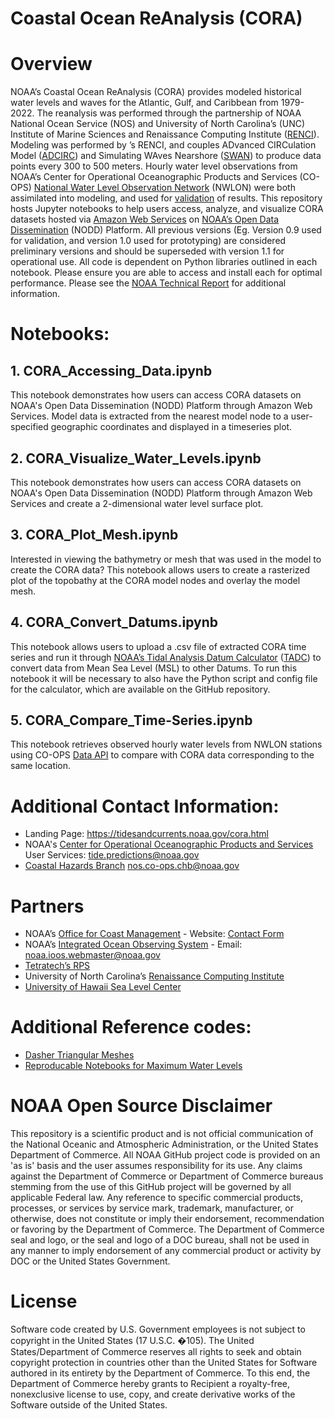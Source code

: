 # Coastal Ocean ReAnalysis (CORA)

# Overview
NOAA’s Coastal Ocean ReAnalysis (CORA) provides modeled historical water levels and waves for the Atlantic, Gulf, and Caribbean from 1979-2022. The reanalysis was performed through the partnership of NOAA National Ocean Service (NOS) and University of North Carolina’s (UNC) Institute of Marine Sciences and Renaissance Computing Institute ([RENCI](https://renci.org/)). Modeling was performed by ’s  RENCI, and couples ADvanced CIRCulation Model ([ADCIRC](https://www.erdc.usace.army.mil/Media/Fact-Sheets/Fact-Sheet-Article-View/Article/476698/advanced-circulation-model/)) and Simulating WAves Nearshore ([SWAN](https://swanmodel.sourceforge.io/)) to produce data points every 300 to 500 meters. Hourly water level observations from NOAA’s Center for Operational Oceanographic Products and Services (CO-OPS) [National Water Level Observation Network](https://tidesandcurrents.noaa.gov/) (NWLON) were both assimilated into modeling, and used for [validation](https://www.frontiersin.org/journals/marine-science/articles/10.3389/fmars.2024.1381228/full?utm_source=Email_to_authors_&utm_medium=Email&utm_content=T1_11.5e1_author&utm_campaign=Email_publication&field&journalName=Frontiers_in_Marine_Science&id=1381228) of results. This repository hosts Jupyter notebooks to help users access, analyze, and visualize CORA datasets hosted via [Amazon Web Services](https://noaa-nos-cora-pds.s3.amazonaws.com/index.html) on [NOAA’s Open Data Dissemination](https://www.noaa.gov/information-technology/open-data-dissemination) (NODD) Platform. All previous versions (Eg. Version 0.9 used for validation, and version 1.0 used for prototyping) are considered preliminary versions and should be superseded with version 1.1 for operational use. All code is dependent on Python libraries outlined in each notebook. Please ensure you are able to access and install each for optimal performance. Please see the [NOAA Technical Report](https://tidesandcurrents.noaa.gov/cora.html#publications) for additional information. 


# Notebooks:
## 1.  CORA_Accessing_Data.ipynb
This notebook demonstrates how users can access CORA datasets on NOAA's Open Data Dissemination (NODD) Platform through Amazon Web Services. Model data is extracted  from the nearest model node to a user-specified geographic coordinates and displayed in a timeseries plot. 

## 2.  CORA_Visualize_Water_Levels.ipynb
This notebook demonstrates how users can access CORA datasets on NOAA's Open Data Dissemination (NODD) Platform through Amazon Web Services and create a 2-dimensional water level surface plot.

## 3.  CORA_Plot_Mesh.ipynb
Interested in viewing the bathymetry or mesh that was used in the model to create the CORA data? This notebook allows users to create a rasterized plot of the topobathy at the CORA model nodes and overlay the model mesh.

## 4.  CORA_Convert_Datums.ipynb
This notebook allows users to upload a .csv file of extracted CORA time series and run it through [NOAA’s Tidal Analysis Datum Calculator](https://access.co-ops.nos.noaa.gov/datumcalc/) ([TADC](https://github.com/NOAA-CO-OPS/CO-OPS-Tidal-Analysis-Datum-Calculator)) to convert data from Mean Sea Level (MSL) to other Datums. To run this notebook it will be necessary to also have the Python script and config file for the calculator, which are available on the GitHub repository.

## 5.  CORA_Compare_Time-Series.ipynb
This notebook retrieves observed hourly water levels from NWLON stations using CO-OPS [Data API](https://tidesandcurrents.noaa.gov/api-helper/url-generator.html) to compare with CORA data corresponding to the same location. 


# Additional Contact Information:
  - Landing Page: https://tidesandcurrents.noaa.gov/cora.html
  - NOAA's [Center for Operational Oceanographic Products and Services](https://tidesandcurrents.noaa.gov/)
    User Services: tide.predictions@noaa.gov
  - [Coastal Hazards Branch](https://tidesandcurrents.noaa.gov/coastal_hazards.html)
    nos.co-ops.chb@noaa.gov

#  Partners
  - NOAA’s [Office for Coast Management](https://coast.noaa.gov/) - Website: [Contact Form](https://coast.noaa.gov/contactform/)
  - NOAA’s [Integrated Ocean Observing System](https://ioos.noaa.gov/) - Email: noaa.ioos.webmaster@noaa.gov
  - [Tetratech’s RPS](https://www.rpsgroup.com/) 
  - University of North Carolina’s [Renaissance Computing Institute](https://renci.org/)
  - [University of Hawaii Sea Level Center](https://uhslc.soest.hawaii.edu/)

#  Additional Reference codes: 
   - [Dasher Triangular Meshes](https://github.com/holoviz/datashader/blob/f23de596f9adcb8188d48e6b163c36c913cd9912/examples/user_guide/6_Trimesh.ipynb#L11)
   - [Reproducable Notebooks for Maximum Water Levels](https://github.com/reproducible-notebooks/hurricane-ike-water-levels/tree/master)

# NOAA Open Source Disclaimer

This repository is a scientific product and is not official communication of the National Oceanic and Atmospheric Administration, or the United States Department of Commerce. All NOAA GitHub project code is provided on an 'as is' basis and the user assumes responsibility for its use. Any claims against the Department of Commerce or Department of Commerce bureaus stemming from the use of this GitHub project will be governed by all applicable Federal law. Any reference to specific commercial products, processes, or services by service mark, trademark, manufacturer, or otherwise, does not constitute or imply their endorsement, recommendation or favoring by the Department of Commerce. The Department of Commerce seal and logo, or the seal and logo of a DOC bureau, shall not be used in any manner to imply endorsement of any commercial product or activity by DOC or the United States Government.

# License

Software code created by U.S. Government employees is not subject to copyright in the United States (17 U.S.C. �105). The United States/Department of Commerce reserves all rights to seek and obtain copyright protection in countries other than the United States for Software authored in its entirety by the Department of Commerce. To this end, the Department of Commerce hereby grants to Recipient a royalty-free, nonexclusive license to use, copy, and create derivative works of the Software outside of the United States.
